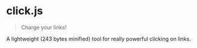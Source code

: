 # click.js
> Charge your links!

A lightweight (243 bytes minified) tool for really powerful clicking on links.